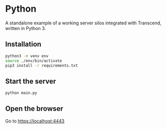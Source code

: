 # Python

A standalone example of a working server silos integrated with Transcend, written in Python 3.

## Installation

```sh
python3 -m venv env
source ./env/bin/activate
pip3 install -r requirements.txt
```

## Start the server

```sh
python main.py
```

## Open the browser

Go to [https://localhost:4443](https://localhost:4443)

